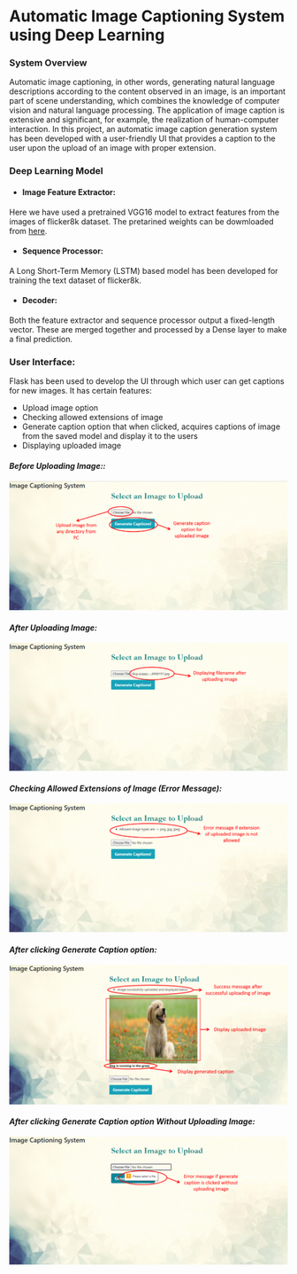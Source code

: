 # Automatic Image Captioning System using Deep Learning
### System Overview
Automatic image captioning, in other words, generating natural language descriptions according to the content observed in an image, is an important part of scene understanding, which combines the knowledge of computer vision and natural language processing. The application of image caption is extensive and significant, for example, the realization of human-computer interaction. In this project, an automatic image caption generation system has been developed with a user-friendly UI that provides a caption to the user upon the upload of an image with proper extension.

### Deep Learning Model
- #### Image Feature Extractor:

Here we have used a pretrained VGG16 model to extract features from the images of flicker8k dataset. The pretarined weights can be dowmloaded from [here](https://github.com/fchollet/deep-learning-models/releases/download/v0.1/vgg16_weights_tf_dim_ordering_tf_kernels.h5).

- #### Sequence Processor:

A  Long Short-Term Memory (LSTM) based model has been developed for training the text dataset of flicker8k. 

- #### Decoder:

Both the feature extractor and sequence processor output a fixed-length vector. These are merged together and processed by a Dense layer to make a final prediction.

### User Interface:
Flask has been used to develop the UI through which user can get captions for new images. It has certain features:
- Upload image option
- Checking allowed extensions of image
- Generate caption option that when clicked, acquires captions of image from the saved model and display it to the users
- Displaying uploaded image

#### *Before Uploading Image::*
![Alt text](images/gui1.png?raw=true "Title")
#### *After Uploading Image:*
![Alt text](images/gui3.png?raw=true "Title")
#### *Checking Allowed Extensions of Image (Error Message):*
![Alt text](images/gui5.png?raw=true "Title")
#### *After clicking Generate Caption option:*
![Alt text](images/gui4.png?raw=true "Title")
#### *After clicking Generate Caption option Without Uploading Image:*
![Alt text](images/gui2.png?raw=true "Title")
